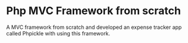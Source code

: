 # Php MVC Framework from scratch
A MVC framework from scratch and developed an expense tracker app called Phpickle with using this framework.
